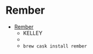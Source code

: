 # Rember
- [Rember](https://www.kelleycomputing.net/rember/)
  -  KELLEY
  - 
  - `brew cask install rember`
